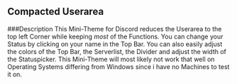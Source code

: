 ## Compacted Userarea

###Description
This Mini-Theme for Discord reduces the Userarea to the top left Corner while keeping *most* of the Functions. You can change your Status by clicking on your name in the Top Bar. You can also easily adjust the colors of the Top Bar, the Serverlist, the Divider and adjust the width of the Statuspicker. This Mini-Theme will most likely not work that well on Operating Systems differing from Windows since i have no Machines to test it on.